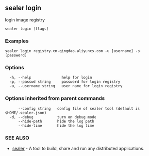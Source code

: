 ## sealer login

login image registry

```
sealer login [flags]
```

### Examples

```
sealer login registry.cn-qingdao.aliyuncs.com -u [username] -p [password]
```

### Options

```
  -h, --help              help for login
  -p, --passwd string     password for login registry
  -u, --username string   user name for login registry
```

### Options inherited from parent commands

```
      --config string   config file of sealer tool (default is $HOME/.sealer.json)
  -d, --debug           turn on debug mode
      --hide-path       hide the log path
      --hide-time       hide the log time
```

### SEE ALSO

* [sealer](sealer.md)	 - A tool to build, share and run any distributed applications.

